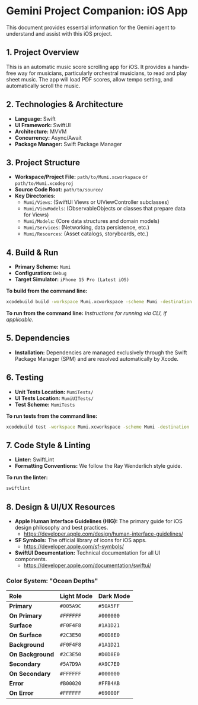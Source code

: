 # Gemini Project Companion: iOS App

This document provides essential information for the Gemini agent to understand and assist with this iOS project.

## 1. Project Overview

This is an automatic music score scrolling app for iOS. It provides a hands-free way for musicians, particularly orchestral musicians, to read and play sheet music. The app will load PDF scores, allow tempo setting, and automatically scroll the music.

## 2. Technologies & Architecture

- **Language:** Swift
- **UI Framework:** SwiftUI
- **Architecture:** MVVM
- **Concurrency:** Async/Await
- **Package Manager:** Swift Package Manager

## 3. Project Structure

- **Workspace/Project File:** `path/to/Mumi.xcworkspace` or `path/to/Mumi.xcodeproj`
- **Source Code Root:** `path/to/source/`
- **Key Directories:**
    - `Mumi/Views`: (SwiftUI Views or UIViewController subclasses)
    - `Mumi/ViewModels`: (ObservableObjects or classes that prepare data for Views)
    - `Mumi/Models`: (Core data structures and domain models)
    - `Mumi/Services`: (Networking, data persistence, etc.)
    - `Mumi/Resources`: (Asset catalogs, storyboards, etc.)

## 4. Build & Run

- **Primary Scheme:** `Mumi`
- **Configuration:** `Debug`
- **Target Simulator:** `iPhone 15 Pro (Latest iOS)`

**To build from the command line:**
```bash
xcodebuild build -workspace Mumi.xcworkspace -scheme Mumi -destination 'platform=iOS Simulator,name=iPhone 15 Pro'
```

**To run from the command line:**
*Instructions for running via CLI, if applicable.*

## 5. Dependencies

- **Installation:** Dependencies are managed exclusively through the Swift Package Manager (SPM) and are resolved automatically by Xcode.

## 6. Testing

- **Unit Tests Location:** `MumiTests/`
- **UI Tests Location:** `MumiUITests/`
- **Test Scheme:** `MumiTests`

**To run tests from the command line:**
```bash
xcodebuild test -workspace Mumi.xcworkspace -scheme Mumi -destination 'platform=iOS Simulator,name=iPhone 15 Pro'
```

## 7. Code Style & Linting

- **Linter:** SwiftLint
- **Formatting Conventions:** We follow the Ray Wenderlich style guide.

**To run the linter:**
```bash
swiftlint
```

## 8. Design & UI/UX Resources

- **Apple Human Interface Guidelines (HIG):** The primary guide for iOS design philosophy and best practices.
  - https://developer.apple.com/design/human-interface-guidelines/
- **SF Symbols:** The official library of icons for iOS apps.
  - https://developer.apple.com/sf-symbols/
- **SwiftUI Documentation:** Technical documentation for all UI components.
  - https://developer.apple.com/documentation/swiftui/

### Color System: "Ocean Depths"

| Role | Light Mode | Dark Mode |
| :--- | :--- | :--- |
| **Primary** | `#005A9C` | `#50A5FF` |
| **On Primary** | `#FFFFFF` | `#000000` |
| **Surface** | `#F0F4F8` | `#1A1D21` |
| **On Surface** | `#2C3E50` | `#D0D8E0` |
| **Background** | `#F0F4F8` | `#1A1D21` |
| **On Background**| `#2C3E50` | `#D0D8E0` |
| **Secondary** | `#5A7D9A` | `#A9C7E0` |
| **On Secondary**| `#FFFFFF` | `#000000` |
| **Error** | `#B00020` | `#FFB4AB` |
| **On Error** | `#FFFFFF` | `#69000F` |
